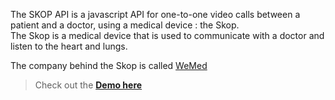 

The SKOP API is a javascript API for one-to-one video calls between a patient and a doctor, using a medical device : the Skop. <br>
The Skop is a medical device that is used to communicate with a doctor and listen to the heart and lungs. <br>

The company behind the Skop is called [WeMed](https://en.wemed.fr/ )

> Check out the [**Demo here**](https://bengregory23.github.io/Halfred/demo_prod/)

